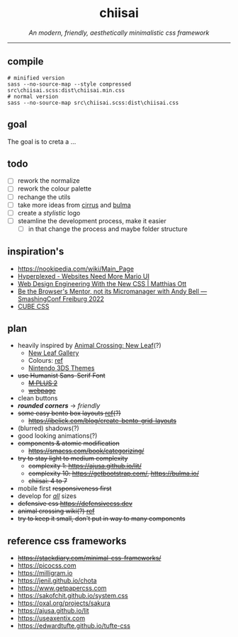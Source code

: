 <h1 align="center">chiisai</h1>
<p align="center">
  <i>An modern, friendly, aesthetically minimalistic css framework</i>
</p>
<hr>

## compile

```nu
# minified version
sass --no-source-map --style compressed src\chiisai.scss:dist\chiisai.min.css
# normal version
sass --no-source-map src\chiisai.scss:dist\chiisai.css
```

## goal

The goal is to creta a ...

## todo

- [ ] rework the normalize
- [ ] rework the colour palette
- [ ] rechange the utils
- [ ] take more ideas from [cirrus](https://cirrus-ui.com) and [bulma](https://bulma.io)
- [ ] create a _stylistic_ logo
- [ ] steamline the development process, make it easier
  - [ ] in that change the process and maybe folder structure

## inspiration's

- https://nookipedia.com/wiki/Main_Page
- [Hyperplexed - Websites Need More Mario UI](https://youtu.be/x872keruUWQ?si=6xeduMSppN0E1DlP)
- [Web Design Engineering With the New CSS | Matthias Ott](https://youtu.be/su6WA0kUUJE?si=2N7K4UFs6SLr8Npx)
- [Be the Browser's Mentor, not its Micromanager with Andy Bell — SmashingConf Freiburg 2022](https://youtu.be/JqnMI1AXl6w?si=S_UtzEi9uznkdMHj)
- [CUBE CSS](https://cube.fyi)

## plan

- heavily inspired by [Animal Crossing: New Leaf](https://en.wikipedia.org/wiki/Animal_Crossing:_New_Leaf)(?)
  - [New Leaf Gallery](https://nookipedia.com/wiki/Animal_Crossing:_New_Leaf/Gallery)
  - Colours: [ref](https://gist.github.com/Wunkolo/e0e1c8fef98dfcee806b)
  - [Nintendo 3DS Themes](https://nookipedia.com/wiki/Category:Nintendo_3DS_themes)
- ~~use Humanist Sans-Serif Font~~
  - ~~[M PLUS 2](https://fonts.google.com/specimen/M+PLUS+2)~~
  - ~~[webpage](https://mplusfonts.github.io)~~
- clean buttons
- **_rounded corners_** -> _friendly_
- ~~some easy bento box layouts [ref](https://bentogrids.com)(?)~~
  - ~~<https://ibelick.com/blog/create-bento-grid-layouts>~~
- (blurred) shadows(?)
- good looking animations(?)
- ~~components & atomic modification~~
  - ~~<https://smacss.com/book/categorizing/>~~
- ~~try to stay light to medium complexity~~
  - ~~complexity 1: <https://ajusa.github.io/lit/>~~
  - ~~complexity 10: <https://getbootstrap.com/>, <https://bulma.io/>~~
  - ~~chiisai: 4 to 7~~
- mobile first ~~responsiveness first~~
- develop for _[all](https://youtu.be/su6WA0kUUJE)_ sizes
- ~~defensive css <https://defensivecss.dev>~~
- ~~animal crossing wiki(?) [ref](https://nookipedia.com/wiki/Main_Page)~~
- ~~try to keep it small, don't put in way to many components~~

## reference css frameworks

- ~~<https://stackdiary.com/minimal-css-frameworks/>~~
- <https://picocss.com>
- <https://milligram.io>
- <https://jenil.github.io/chota>
- <https://www.getpapercss.com>
- <https://sakofchit.github.io/system.css>
- <https://oxal.org/projects/sakura>
- <https://ajusa.github.io/lit>
- <https://useaxentix.com>
- <https://edwardtufte.github.io/tufte-css>
